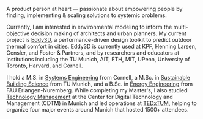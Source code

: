 A product person at heart &mdash; passionate about empowering people by finding, implementing & scaling solutions to systemic problems.

Currently, I am interested in environmental modeling to inform the multi-objective decision making of architects and urban planners. My current project is [Eddy3D](https://www.eddy3d.com), a performance-driven design toolkit to predict outdoor thermal comfort in cities.
Eddy3D is currently used at KPF, Henning Larsen, Gensler, and Foster & Partners, and by researchers and educators at institutions including the TU Munich, AIT, ETH, MIT, UPenn, University of Toronto, Harvard, and Cornell.

I hold a M.S. in [Systems Engineering](https://www.systemseng.cornell.edu/se/programs/systems-ms-degree) from Cornell, a M.Sc. in [Sustainable Building Science](https://www.bgu.tum.de/en/enpb/home) from TU Munich, and a B.Sc. in [Energy Engineering](https://www.et.studium.fau.de) from FAU Erlangen-Nuremberg. While completing my Master's, I also studied [Technology Management](https://www.cdtm.de/cdtm_team/patrick-kastner/) at the Center for Digital Technology and Management (CDTM) in Munich and led operations at [TEDxTUM](https://www.tedxtum.com/), helping to organize four major events around Munich that hosted 1500+ attendees.
